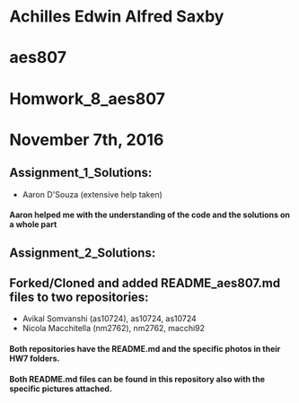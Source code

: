 # Achilles Edwin Alfred Saxby
# aes807
# Homwork_8_aes807
# November 7th, 2016

## Assignment_1_Solutions:
  - Aaron D'Souza (extensive help taken)
#### Aaron helped me with the understanding of the code and the solutions on a whole part

## Assignment_2_Solutions:
## Forked/Cloned and added README_aes807.md files to two repositories:
  - Avikal Somvanshi (as10724), as10724, as10724
  - Nicola Macchitella (nm2762), nm2762, macchi92 

#### Both repositories have the README.md and the specific photos in their HW7 folders.
#### Both README.md files can be found in this repository also with the specific pictures attached.

